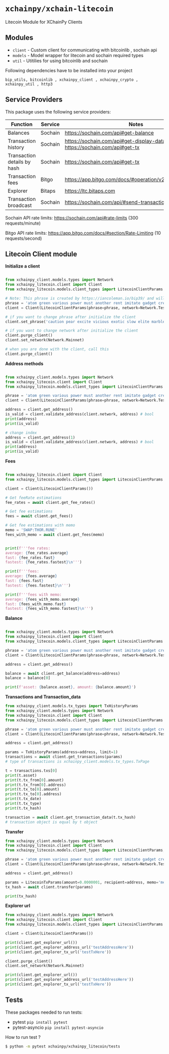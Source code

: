 # `xchainpy/xchain-litecoin`

Litecoin Module for XChainPy Clients

## Modules

- `client` - Custom client for communicating with bitcoinlib , sochain api
- `models` - Model wrapper for litecoin and sochain required types
- `util` - Utitilies for using bitcoinlib and sochain

Following dependencies have to be installed into your project

```
bip_utils, bitcoinlib , xchainpy_client , xchainpy_crypto , xchainpy_util , http3
```

## Service Providers

This package uses the following service providers:

| Function                    | Service     | Notes                                                                            |
| --------------------------- | ----------- | -------------------------------------------------------------------------------- |
| Balances                    | Sochain     | https://sochain.com/api#get-balance                                              |
| Transaction history         | Sochain     | https://sochain.com/api#get-display-data-address, https://sochain.com/api#get-tx |
| Transaction details by hash | Sochain     | https://sochain.com/api#get-tx                                                   |
| Transaction fees            | Bitgo       | https://app.bitgo.com/docs/#operation/v2.tx.getfeeestimate                       |
| Explorer                    | Bitaps      | https://ltc.bitaps.com                                                           |
| Transaction broadcast       | Sochain      | https://sochain.com/api/#send-transaction                                       |

Sochain API rate limits: https://sochain.com/api#rate-limits (300 requests/minute)

Bitgo API rate limits: https://app.bitgo.com/docs/#section/Rate-Limiting (10 requests/second)

Litecoin Client module
-----------------

**Initialize a client**

```python

from xchainpy_client.models.types import Network
from xchainpy_litecoin.client import Client
from xchainpy_litecoin.models.client_types import LitecoinClientParams

# Note: This phrase is created by https://iancoleman.io/bip39/ and will never been used in a real-world
phrase = 'atom green various power must another rent imitate gadget creek fat then'
client = Client(LitecoinClientParams(phrase=phrase, network=Network.Testnet))

# if you want to change phrase after initialize the client
client.set_phrase('caution pear excite vicious exotic slow elite marble attend science strategy rude')

# if you want to change network after initialize the client
client.purge_client()
client.set_network(Network.Mainnet)

# when you are done with the client, call this
client.purge_client()
 ```
    


**Address methods**

```python

from xchainpy_client.models.types import Network
from xchainpy_litecoin.client import Client
from xchainpy_litecoin.models.client_types import LitecoinClientParams

phrase = 'atom green various power must another rent imitate gadget creek fat then'
client = Client(LitecoinClientParams(phrase=phrase, network=Network.Testnet))

address = client.get_address()
is_valid = client.validate_address(client.network, address) # bool
print(address)
print(is_valid)

# change index
address = client.get_address(1)
is_valid = client.validate_address(client.network, address) # bool
print(address)
print(is_valid)
```

**Fees**

```python

from xchainpy_litecoin.client import Client
from xchainpy_litecoin.models.client_types import LitecoinClientParams

client = Client(LitecoinClientParams())

# Get feeRate estimations
fee_rates = await client.get_fee_rates()

# Get fee estimations
fees = await client.get_fees()

# Get fee estimations with memo
memo = 'SWAP:THOR.RUNE'
fees_with_memo = await client.get_fees(memo)


print(f'''fee rates: 
average: {fee_rates.average}
fast: {fee_rates.fast}
fastest: {fee_rates.fastest}\n''')

print(f'''fees: 
average: {fees.average}
fast: {fees.fast}
fastest: {fees.fastest}\n''')

print(f'''fees with memo: 
average: {fees_with_memo.average}
fast: {fees_with_memo.fast}
fastest: {fees_with_memo.fastest}\n''')
```

**Balance**

```python

from xchainpy_client.models.types import Network
from xchainpy_litecoin.client import Client
from xchainpy_litecoin.models.client_types import LitecoinClientParams

phrase = 'atom green various power must another rent imitate gadget creek fat then'
client = Client(LitecoinClientParams(phrase=phrase, network=Network.Testnet))

address = client.get_address()

balance = await client.get_balance(address=address)
balance = balance[0]

print(f'asset: {balance.asset}, amount: {balance.amount}')
```

**Transactions and Transaction_data**

```python
from xchainpy_client.models.tx_types import TxHistoryParams
from xchainpy_client.models.types import Network
from xchainpy_litecoin.client import Client
from xchainpy_litecoin.models.client_types import LitecoinClientParams

phrase = 'atom green various power must another rent imitate gadget creek fat then'
client = Client(LitecoinClientParams(phrase=phrase, network=Network.Testnet))

address = client.get_address()

params = TxHistoryParams(address=address, limit=1)
transactions = await client.get_transactions(params)
# type of transactions is xchainpy_client.models.tx_types.TxPage

t = transactions.txs[0]
print(t.asset)
print(t.tx_from[0].amount)
print(t.tx_from[0].address)
print(t.tx_to[0].amount)
print(t.tx_to[0].address)
print(t.tx_date)
print(t.tx_type)
print(t.tx_hash)

transaction = await client.get_transaction_data(t.tx_hash)
# transaction object is equal by t object
```

**Transfer**

```python
from xchainpy_client.models.types import Network
from xchainpy_litecoin.client import Client
from xchainpy_litecoin.models.client_types import LitecoinClientParams, LitecoinTxParams

phrase = 'atom green various power must another rent imitate gadget creek fat then'
client = Client(LitecoinClientParams(phrase=phrase, network=Network.Testnet))

address = client.get_address()

params = LitecoinTxParams(amount=0.0000001, recipient=address, memo='memo')
tx_hash = await client.transfer(params)

print(tx_hash)
```

**Explorer url**

```python
from xchainpy_client.models.types import Network
from xchainpy_litecoin.client import Client
from xchainpy_litecoin.models.client_types import LitecoinClientParams

client = Client(LitecoinClientParams())

print(client.get_explorer_url())
print(client.get_explorer_address_url('testAddressHere'))
print(client.get_explorer_tx_url('testTxHere'))

client.purge_client()
client.set_network(Network.Mainnet)

print(client.get_explorer_url())
print(client.get_explorer_address_url('testAddressHere'))
print(client.get_explorer_tx_url('testTxHere'))
```



## Tests

These packages needed to run tests:

- pytest `pip install pytest`
- pytest-asyncio `pip install pytest-asyncio`

How to run test ?

```bash
$ python -m pytest xchainpy/xchainpy_litecoin/tests
```

